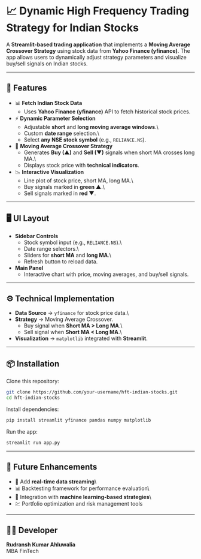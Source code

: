 # 📈 Dynamic High Frequency Trading Strategy for Indian Stocks

A **Streamlit-based trading application** that implements a **Moving
Average Crossover Strategy** using stock data from **Yahoo Finance
(yfinance)**. The app allows users to dynamically adjust strategy
parameters and visualize buy/sell signals on Indian stocks.

------------------------------------------------------------------------

## 🚀 Features

-   📊 **Fetch Indian Stock Data**
    -   Uses **Yahoo Finance (yfinance)** API to fetch historical stock
        prices.
-   ⚡ **Dynamic Parameter Selection**
    -   Adjustable **short** and **long moving average windows**.\
    -   Custom **date range** selection.\
    -   Select **any NSE stock symbol** (e.g., `RELIANCE.NS`).
-   🔄 **Moving Average Crossover Strategy**
    -   Generates **Buy (▲)** and **Sell (▼)** signals when short MA
        crosses long MA.\
    -   Displays stock price with **technical indicators**.
-   📉 **Interactive Visualization**
    -   Line plot of stock price, short MA, long MA.\
    -   Buy signals marked in **green ▲**.\
    -   Sell signals marked in **red ▼**.

------------------------------------------------------------------------

## 🖥️ UI Layout

-   **Sidebar Controls**
    -   Stock symbol input (e.g., `RELIANCE.NS`).\
    -   Date range selectors.\
    -   Sliders for **short MA** and **long MA**.\
    -   Refresh button to reload data.
-   **Main Panel**
    -   Interactive chart with price, moving averages, and buy/sell
        signals.

------------------------------------------------------------------------

## ⚙️ Technical Implementation

-   **Data Source** → `yfinance` for stock price data.\
-   **Strategy** → Moving Average Crossover.
    -   Buy signal when **Short MA \> Long MA**.\
    -   Sell signal when **Short MA \< Long MA**.\
-   **Visualization** → `matplotlib` integrated with **Streamlit**.

------------------------------------------------------------------------

## 📦 Installation

Clone this repository:

``` bash
git clone https://github.com/your-username/hft-indian-stocks.git
cd hft-indian-stocks
```

Install dependencies:

``` bash
pip install streamlit yfinance pandas numpy matplotlib
```

Run the app:

``` bash
streamlit run app.py
```

------------------------------------------------------------------------

## 🔮 Future Enhancements

-   🔔 Add **real-time data streaming**\
-   📊 Backtesting framework for performance evaluation\
-   🤖 Integration with **machine learning-based strategies**\
-   💹 Portfolio optimization and risk management tools

------------------------------------------------------------------------

## 🧑‍💻 Developer

**Rudransh Kumar Ahluwalia**\
MBA FinTech
